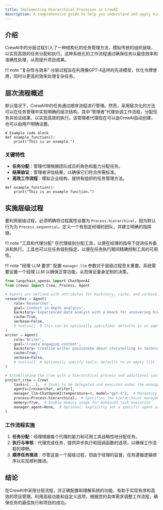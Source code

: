 ```yaml
---
title: Implementing Hierarchical Processes in CrewAI
description: A comprehensive guide to help you understand and apply hierarchical processes to your CrewAI projects, updated to reflect the latest coding practices and features.
---
```


## 介绍
CrewAI中的分层过程引入了一种结构化的任务管理方法，模拟传统的组织层级，以实现高效的任务分配和执行。这种系统化的工作流程通过确保任务以最佳效率和准确性处理，从而提升项目成果。

!!! note "复杂性与效率"
    分层过程旨在利用像GPT-4这样的先进模型，优化令牌使用，同时以更高的效率处理复杂任务。

## 层次流程概述
默认情况下，CrewAI中的任务通过顺序流程进行管理。然而，采用层次化的方法可以在任务管理中实现明确的层次结构，其中“管理者”代理协调工作流程，分配任务并验证结果，以实现高效的执行。该管理者代理现在可以由CrewAI自动创建，也可以由用户明确设置。
```
# Example code block
def example_function():
    print("This is an example.")
```

### 关键特性
- **任务分配**：管理代理根据团队成员的角色和能力分配任务。
- **结果验证**：管理者评估结果，以确保它们符合所需标准。
- **高效工作流程**：模拟企业结构，提供有组织的任务管理方法。

```
def example_function():
    print("This is an example function.")
```

## 实施层级过程
要利用层级过程，必须明确将过程属性设置为 `Process.hierarchical`，因为默认行为为 `Process.sequential`。定义一个有指定经理的团队，并建立明确的指挥链。

!!! note "工具和代理分配"
    在代理级别分配工具，以便在经理的指导下促进任务委派和执行。工具也可以在任务级别指定，以便在任务执行期间精确控制工具的可用性。

!!! note "经理 LLM 要求"
    配置 `manager_llm` 参数对于层级过程至关重要。系统需要设置一个经理 LLM 以确保正常功能，从而保证量身定制的决策。

```python
from langchain_openai import ChatOpenAI
from crewai import Crew, Process, Agent

# Agents are defined with attributes for backstory, cache, and verbose mode
researcher = Agent(
    role='Researcher',
    goal='Conduct in-depth analysis',
    backstory='Experienced data analyst with a knack for uncovering hidden trends.',
    cache=True,
    verbose=False,
    # tools=[]  # This can be optionally specified; defaults to an empty list
)
writer = Agent(
    role='Writer',
    goal='Create engaging content',
    backstory='Creative writer passionate about storytelling in technical domains.',
    cache=True,
    verbose=False,
    # tools=[]  # Optionally specify tools; defaults to an empty list
)

# Establishing the crew with a hierarchical process and additional configurations
project_crew = Crew(
    tasks=[...],  # Tasks to be delegated and executed under the manager's supervision
    agents=[researcher, writer],
    manager_llm=ChatOpenAI(temperature=0, model="gpt-4"),  # Mandatory if manager_agent is not set
    process=Process.hierarchical,  # Specifies the hierarchical management approach
    memory=True,  # Enable memory usage for enhanced task execution
    manager_agent=None,  # Optional: explicitly set a specific agent as manager instead of the manager_llm
)
```

### 工作流程实施
1. **任务分配**：经理根据每个代理的能力和可用工具战略性地分配任务。
2. **执行与审核**：代理完成任务，提供异步执行和回调函数的选项，以确保工作流程的顺畅。
3. **顺序任务推进**：尽管这是一个层级过程，但由于经理的监督，任务遵循逻辑顺序以实现顺利推进。

## 结论  
在CrewAI中采用分层流程，并正确配置和理解系统的功能，有助于实现有序和高效的项目管理。利用高级功能和自定义选项，根据您的具体需求调整工作流程，确保任务的最佳执行和项目的成功。